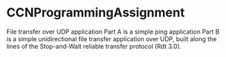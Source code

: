# CCNProgrammingAssignment
File transfer over UDP application
Part A is a simple ping application
Part B is a simple unidirectional file transfer application over UDP, built along the lines of the Stop-and-Wait reliable transfer protocol (Rdt 3.0). 